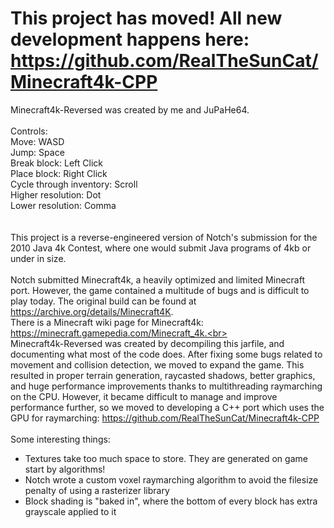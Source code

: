 # This project has moved! All new development happens here: https://github.com/RealTheSunCat/Minecraft4k-CPP

Minecraft4k-Reversed was created by me and JuPaHe64.<br>
<br>
Controls:<br>
Move: WASD<br>
Jump: Space<br>
Break block: Left Click<br>
Place block: Right Click<br>
Cycle through inventory: Scroll<br>
Higher resolution: Dot<br>
Lower resolution: Comma<br>
<br>
<br>
This project is a reverse-engineered version of Notch's submission for the 2010 Java 4k Contest, where one would submit Java programs of 4kb or under in size.<br>
<br>
Notch submitted Minecraft4k, a heavily optimized and limited Minecraft port. However, the game contained a multitude of bugs and is difficult to play today.
The original build can be found at https://archive.org/details/Minecraft4K. <br>
There is a Minecraft wiki page for Minecraft4k: https://minecraft.gamepedia.com/Minecraft_4k.<br>
<br>
Minecraft4k-Reversed was created by decompiling this jarfile, and documenting what most of the code does. After fixing some bugs related to movement and collision detection, we moved to expand the game. This resulted in proper terrain generation, raycasted shadows, better graphics, and huge performance improvements thanks to multithreading raymarching on the CPU. However, it became difficult to manage and improve performance further, so we moved to developing a C++ port which uses the GPU for raymarching: https://github.com/RealTheSunCat/Minecraft4k-CPP<br>
<br>
Some interesting things:<br>
- Textures take too much space to store. They are generated on game start by algorithms!<br>
- Notch wrote a custom voxel raymarching algorithm to avoid the filesize penalty of using a rasterizer library<br>
- Block shading is "baked in", where the bottom of every block has extra grayscale applied to it<br>
